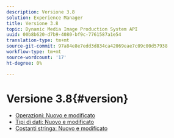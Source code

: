 ```yaml
---
description: Versione 3.8
solution: Experience Manager
title: Versione 3.8
topic: Dynamic Media Image Production System API
uuid: 00b8b620-d7b9-4080-bf9c-7761587a1e54
translation-type: tm+mt
source-git-commit: 97a84e8e7edd3d834ca42069eae7c09c00d57938
workflow-type: tm+mt
source-wordcount: '17'
ht-degree: 0%

---
```



# Versione 3.8{#version}

* [Operazioni: Nuovo e modificato](r-3-8-operations.md)
* [Tipi di dati: Nuovo e modificato](r-3-8-types.md)
* [Costanti stringa: Nuovo e modificato](r-3-8-string-constants.md)
